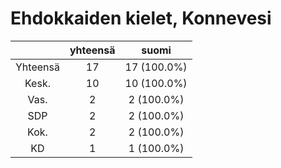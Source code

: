 # Ehdokkaiden kielet, Konnevesi

| |yhteensä|suomi|
|:---:|:---:|:---:|
|Yhteensä|17|17 (100.0%)|
|Kesk.|10|10 (100.0%)|
|Vas.|2|2 (100.0%)|
|SDP|2|2 (100.0%)|
|Kok.|2|2 (100.0%)|
|KD|1|1 (100.0%)|

